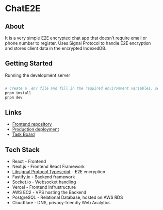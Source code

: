 # ChatE2E

## About
It is a very simple E2E encrypted chat app that doesn't require email or phone number to register. Uses Signal Protocol to handle E2E encryption and stores client data in the encrypted IndexedDB.

## Getting Started

Running the development server

```bash

# Create a .env file and fill in the required environment variables, see .env.example
pnpm install
pnpm dev

```



## Links

- [Frontend repository](https://github.com/boryssey/e2e-chat-web)
- [Production deployment](https://chate2e.com)
- [Task Board](https://github.com/users/boryssey/projects/2/views/1)


## Tech Stack
- React - Frontend
- Next.js - Frontend React Framework
- [Libsignal Protocol Typescript](https://github.com/privacyresearchgroup/libsignal-protocol-typescript) - E2E encryption
- Fastify.io - Backend framework
- Socket.io - Websocket handling
- Vercel - Frontend Infrustructure
- AWS EC2 - VPS hosting the Backend
- PostgreSQL - Relational Database, hosted on AWS RDS
- Cloudflare - DNS, privacy-friendly Web Analytics
